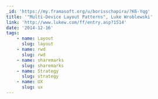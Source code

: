 ```yaml
---
_id: 'https://my.framasoft.org/u/borisschapira/?K6-Yqg'
title: '"Multi-Device Layout Patterns", Luke Wroblewski'
link: 'http://www.lukew.com/ff/entry.asp?1514'
date: '2014-12-16'
tags:
    - name: Layout
      slug: layout
    - name: rwd
      slug: rwd
    - name: sharemarks
      slug: sharemarks
    - name: Strategy
      slug: strategy
    - name: UX
      slug: ux
---
```


<div class="markdown"><p></p></div>
